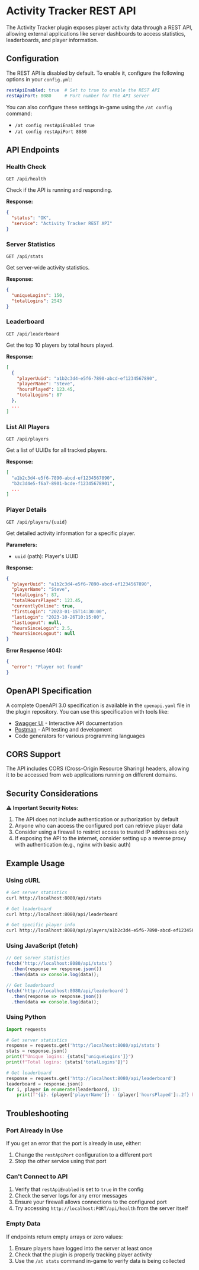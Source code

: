 # Activity Tracker REST API

The Activity Tracker plugin exposes player activity data through a REST API, allowing external applications like server dashboards to access statistics, leaderboards, and player information.

## Configuration

The REST API is disabled by default. To enable it, configure the following options in your `config.yml`:

```yaml
restApiEnabled: true  # Set to true to enable the REST API
restApiPort: 8080     # Port number for the API server
```

You can also configure these settings in-game using the `/at config` command:
- `/at config restApiEnabled true`
- `/at config restApiPort 8080`

## API Endpoints

### Health Check
```
GET /api/health
```
Check if the API is running and responding.

**Response:**
```json
{
  "status": "OK",
  "service": "Activity Tracker REST API"
}
```

### Server Statistics
```
GET /api/stats
```
Get server-wide activity statistics.

**Response:**
```json
{
  "uniqueLogins": 150,
  "totalLogins": 2543
}
```

### Leaderboard
```
GET /api/leaderboard
```
Get the top 10 players by total hours played.

**Response:**
```json
[
  {
    "playerUuid": "a1b2c3d4-e5f6-7890-abcd-ef1234567890",
    "playerName": "Steve",
    "hoursPlayed": 123.45,
    "totalLogins": 87
  },
  ...
]
```

### List All Players
```
GET /api/players
```
Get a list of UUIDs for all tracked players.

**Response:**
```json
[
  "a1b2c3d4-e5f6-7890-abcd-ef1234567890",
  "b2c3d4e5-f6a7-8901-bcde-f12345678901",
  ...
]
```

### Player Details
```
GET /api/players/{uuid}
```
Get detailed activity information for a specific player.

**Parameters:**
- `uuid` (path): Player's UUID

**Response:**
```json
{
  "playerUuid": "a1b2c3d4-e5f6-7890-abcd-ef1234567890",
  "playerName": "Steve",
  "totalLogins": 87,
  "totalHoursPlayed": 123.45,
  "currentlyOnline": true,
  "firstLogin": "2023-01-15T14:30:00",
  "lastLogin": "2023-10-26T10:15:00",
  "lastLogout": null,
  "hoursSinceLogin": 2.5,
  "hoursSinceLogout": null
}
```

**Error Response (404):**
```json
{
  "error": "Player not found"
}
```

## OpenAPI Specification

A complete OpenAPI 3.0 specification is available in the `openapi.yaml` file in the plugin repository. You can use this specification with tools like:
- [Swagger UI](https://swagger.io/tools/swagger-ui/) - Interactive API documentation
- [Postman](https://www.postman.com/) - API testing and development
- Code generators for various programming languages

## CORS Support

The API includes CORS (Cross-Origin Resource Sharing) headers, allowing it to be accessed from web applications running on different domains.

## Security Considerations

⚠️ **Important Security Notes:**

1. The API does not include authentication or authorization by default
2. Anyone who can access the configured port can retrieve player data
3. Consider using a firewall to restrict access to trusted IP addresses only
4. If exposing the API to the internet, consider setting up a reverse proxy with authentication (e.g., nginx with basic auth)

## Example Usage

### Using cURL
```bash
# Get server statistics
curl http://localhost:8080/api/stats

# Get leaderboard
curl http://localhost:8080/api/leaderboard

# Get specific player info
curl http://localhost:8080/api/players/a1b2c3d4-e5f6-7890-abcd-ef1234567890
```

### Using JavaScript (fetch)
```javascript
// Get server statistics
fetch('http://localhost:8080/api/stats')
  .then(response => response.json())
  .then(data => console.log(data));

// Get leaderboard
fetch('http://localhost:8080/api/leaderboard')
  .then(response => response.json())
  .then(data => console.log(data));
```

### Using Python
```python
import requests

# Get server statistics
response = requests.get('http://localhost:8080/api/stats')
stats = response.json()
print(f"Unique logins: {stats['uniqueLogins']}")
print(f"Total logins: {stats['totalLogins']}")

# Get leaderboard
response = requests.get('http://localhost:8080/api/leaderboard')
leaderboard = response.json()
for i, player in enumerate(leaderboard, 1):
    print(f"{i}. {player['playerName']} - {player['hoursPlayed']:.2f} hours")
```

## Troubleshooting

### Port Already in Use
If you get an error that the port is already in use, either:
1. Change the `restApiPort` configuration to a different port
2. Stop the other service using that port

### Can't Connect to API
1. Verify that `restApiEnabled` is set to `true` in the config
2. Check the server logs for any error messages
3. Ensure your firewall allows connections to the configured port
4. Try accessing `http://localhost:PORT/api/health` from the server itself

### Empty Data
If endpoints return empty arrays or zero values:
1. Ensure players have logged into the server at least once
2. Check that the plugin is properly tracking player activity
3. Use the `/at stats` command in-game to verify data is being collected
